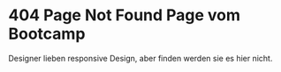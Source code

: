 # 404 Page Not Found Page vom Bootcamp
Designer lieben responsive Design, aber finden werden sie es hier nicht.

